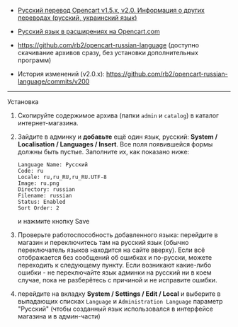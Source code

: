 * [Русский перевод Opencart v1.5.x, v2.0. Информация о других переводах (русский, украинский язык)](http://rb.labtodo.com/page/opencart-1505-russian-language-pack)
* [Русский язык в расширениях на Opencart.com](http://www.opencart.com/index.php?route=extension/extension/info&extension_id=2778)

* <https://github.com/rb2/opencart-russian-language> (доступно скачивание архивов сразу, без установки дополнительных программ)
* История изменений (v2.0.x): <https://github.com/rb2/opencart-russian-language/commits/v200>

----

Установка

1.  Скопируйте содержимое архива (папки `admin` и `catalog`) в каталог интернет-магазина.
2.  Зайдите в админку и **добавьте** ещё один язык, русский: **System / Localisation / Languages / Insert**.
    Все поля появившейся формы должны быть пустые. Заполните их, как показано ниже:

        Language Name: Русский
        Code: ru
        Locale: ru,ru_RU,ru_RU.UTF-8
        Image: ru.png
        Directory: russian
        Filename: russian
        Status: Enabled
        Sort Order: 2

    и нажмите кнопку Save

3. Проверьте работоспособность добавленного языка: перейдите в магазин и переключитесь
   там на русский язык (обычно переключатель языков находится на сайте вверху). Если всё
   отображается без сообщений об ошибках и по-русски, можете переходить к следующему пункту.
   Если возникают какие-либо ошибки - не переключайте язык админки на русский ни в коем случае,
   пока не разберётесь с причиной и не исправите ошибки.
4. перейдите на вкладку **System / Settings / Edit / Local** и выберите в выпадающих списках
   `Language` и `Administration Language` параметр "Русский" (чтобы созданный язык
   использовался в интерфейсе магазина и в админ-части)
